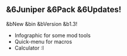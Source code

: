 ## &6Juniper &6Pack &6Updates!
 &bNew &bin &bVersion &b1.3!
+ Infographic for some mod tools
+ Quick-menu for macros
+ Calculator :I
